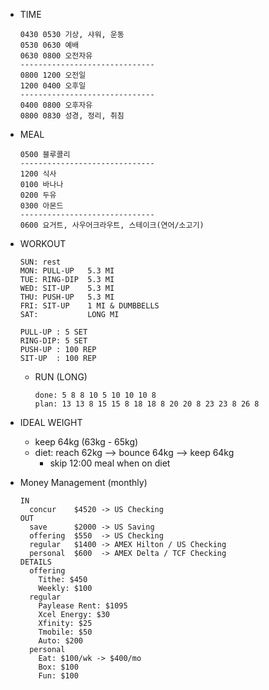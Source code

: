 * TIME
  ```
  0430 0530 기상, 샤워, 운동
  0530 0630 예배
  0630 0800 오전자유
  ------------------------------
  0800 1200 오전일              
  1200 0400 오후일              
  ------------------------------
  0400 0800 오후자유
  0800 0830 성경, 정리, 취침
  ```

* MEAL
  ```
  0500 블루콜리
  ------------------------------
  1200 식사
  0100 바나나
  0200 두유
  0300 아몬드
  ------------------------------
  0600 요거트, 사우어크라우트, 스테이크(연어/소고기)
  ```

* WORKOUT
  ```
  SUN: rest
  MON: PULL-UP   5.3 MI
  TUE: RING-DIP  5.3 MI
  WED: SIT-UP    5.3 MI
  THU: PUSH-UP   5.3 MI
  FRI: SIT-UP    1 MI & DUMBBELLS
  SAT:           LONG MI

  PULL-UP : 5 SET
  RING-DIP: 5 SET
  PUSH-UP : 100 REP
  SIT-UP  : 100 REP
  ```

  * RUN (LONG)
    ```
    done: 5 8 8 10 5 10 10 10 8
    plan: 13 13 8 15 15 8 18 18 8 20 20 8 23 23 8 26 8
    ```

* IDEAL WEIGHT
  * keep 64kg (63kg - 65kg)
  * diet: reach 62kg --> bounce 64kg --> keep 64kg
    * skip 12:00 meal when on diet

* Money Management (monthly)
  ```
  IN
    concur    $4520 -> US Checking
  OUT
    save      $2000 -> US Saving
    offering  $550  -> US Checking
    regular   $1400 -> AMEX Hilton / US Checking
    personal  $600  -> AMEX Delta / TCF Checking
  DETAILS
    offering
      Tithe: $450
      Weekly: $100
    regular
      Paylease Rent: $1095
      Xcel Energy: $30
      Xfinity: $25
      Tmobile: $50
      Auto: $200
    personal
      Eat: $100/wk -> $400/mo
      Box: $100
      Fun: $100
  ```
